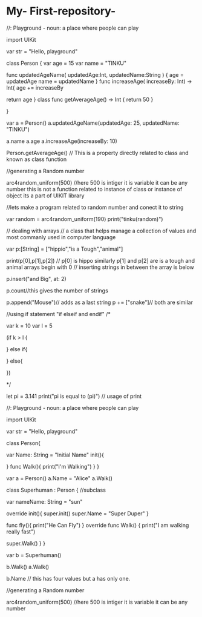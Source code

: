 # My- First-repository-

//: Playground - noun: a place where people can play

import UIKit

var str = "Hello, playground"


class Person {
var age = 15
var name = "TINKU"

func updatedAgeName( updatedAge:Int, updatedName:String ) {
age = updatedAge
name = updatedName
}
func increaseAge( increaseBy: Int) -> Int{
age += increaseBy

return age
}
class func getAverageAge() -> Int {
return 50
}


}

var a = Person()
a.updatedAgeName(updatedAge: 25, updatedName: "TINKU")


a.name
a.age
a.increaseAge(increaseBy: 10)


Person.getAverageAge() // This is a property directly related to class  and known as class function

//generating a Random number

arc4random_uniform(500) //here 500 is intiger it is variable it can be any number this is not a function related to instance of class or instance of object its a part of UIKIT library



//lets make a program related to random number and conect it to string


var random = arc4random_uniform(190)
print("tinku\(random)")


// dealing with arrays
// a class that helps manage a collection of values and most commanly used in computer language

var p:[String] = ["hippio","is a Tough","animal"]

print(p[0],p[1],p[2])
// p[0] is hippo similarly p[1] and p[2] are is a tough and animal arrays begin with 0
// inserting strings in between the array is below

p.insert("and Big", at: 2)

p.count//this gives the number of strings

p.append("Mouse")// adds as a last string
p += ["snake"]// both are similar



//using if statement "if elseif and endif"
/*

var k = 10
var l = 5

(if k > l {

}
else if{

}
else{

})

*/


let pi = 3.141
print("pi is equal to \(pi)") // usage of print

//: Playground - noun: a place where people can play

import UIKit

var str = "Hello, playground"

class Person{

var Name: String = "Initial Name"
init(){

}
func Walk(){
print("I'm Walking")
}
}

var a = Person()
a.Name = "Alice"
a.Walk()


class Superhuman : Person {  //subclass

var nameName: String = "sun"

override init(){
super.init()
super.Name = "Super Duper"
}

func fly(){
print("He Can Fly")
}
override func Walk() {
print("I am walking really fast")

super.Walk()
}
}

var b = Superhuman()

b.Walk()
a.Walk()

b.Name  // this has four values but a has only one.

//generating a Random number

arc4random_uniform(500) //here 500 is intiger it is variable it can be any number
















